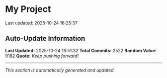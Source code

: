 # My Project


Last updated: 2025-10-24 16:25:37

































































































































































































































































































































































































































































































































































































































































































































































































































































































































































































































































































































































































































































































































































































































































































































































































































































































































































































































































































































































































































































































































































































































































































































































































































































































































































































































































































































































































































































































































































































































## Auto-Update Information

**Last Updated:** 2025-10-24 16:51:32
**Total Commits:** 2522
**Random Value:** 9182
**Quote:** _Keep pushing forward!_

---
_This section is automatically generated and updated._